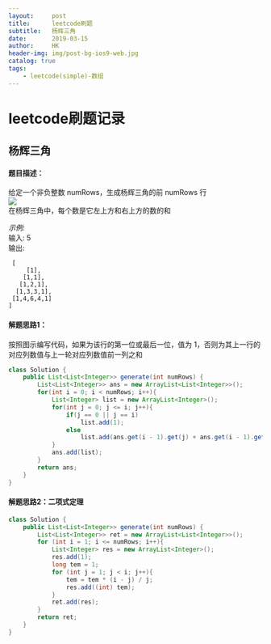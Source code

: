 ```yaml
---
layout:     post
title:      leetcode刷题
subtitle:   杨辉三角
date:       2019-03-15
author:     HK
header-img: img/post-bg-ios9-web.jpg
catalog: true
tags:
    - leetcode(simple)-数组
---
```

# leetcode刷题记录
## 杨辉三角

#### 题目描述：
给定一个非负整数 numRows，生成杨辉三角的前 numRows 行<br>
![](https://upload.wikimedia.org/wikipedia/commons/0/0d/PascalTriangleAnimated2.gif)<br>
在杨辉三角中，每个数是它左上方和右上方的数的和

*示例:*<br>
输入: 5<br>
输出:

     [
         [1],
        [1,1],
       [1,2,1],
      [1,3,3,1],
     [1,4,6,4,1]
    ]
    
#### 解题思路1：
按照图示编写代码，如果为该行的第一位或最后一位，值为 1，否则为其上一行的对应列数值与上一轮对应列数值前一列之和
```java
class Solution {
    public List<List<Integer>> generate(int numRows) {
        List<List<Integer>> ans = new ArrayList<List<Integer>>();
        for(int i = 0; i < numRows; i++){
            List<Integer> list = new ArrayList<Integer>();
            for(int j = 0; j <= i; j++){
                if(j == 0 || j == i)
                    list.add(1);
                else
                    list.add(ans.get(i - 1).get(j) + ans.get(i - 1).get(j - 1));
            }
            ans.add(list);
        }
        return ans;
    }
}
```

#### 解题思路2：二项式定理
```java
class Solution {
    public List<List<Integer>> generate(int numRows) {
        List<List<Integer>> ret = new ArrayList<List<Integer>>();
        for (int i = 1; i <= numRows; i++){
            List<Integer> res = new ArrayList<Integer>();
            res.add(1);
            long tem = 1;
            for (int j = 1; j < i; j++){
                tem = tem * (i - j) / j;
                res.add((int) tem);
            }
            ret.add(res);
        }
        return ret;
    }    
}
```
